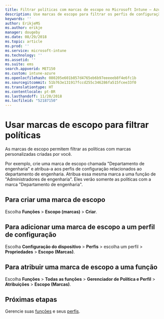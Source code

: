 ```yaml
---
title: Filtrar políticas com marcas de escopo no Microsoft Intune – Azure | Microsoft Docs
description: Use marcas de escopo para filtrar os perfis de configuração para funções específicas.
keywords: ''
author: ErikjeMS
ms.author: erikje
manager: dougeby
ms.date: 08/29/2018
ms.topic: article
ms.prod: ''
ms.service: microsoft-intune
ms.technology: ''
ms.assetid: ''
ms.suite: ems
search.appverid: MET150
ms.custom: intune-azure
ms.openlocfilehash: 080205e601b857d4765eb6b97eeeeeb8f4e6fc1b
ms.sourcegitcommit: 51b763e131917fccd255c346286fa515fcee33f0
ms.translationtype: HT
ms.contentlocale: pt-BR
ms.lasthandoff: 11/20/2018
ms.locfileid: "52187150"
---
```

# <a name="use-scope-tags-to-filter-policies"></a>Usar marcas de escopo para filtrar políticas

As marcas de escopo permitem filtrar as políticas com marcas personalizadas criadas por você.

Por exemplo, crie uma marca de escopo chamada "Departamento de engenharia" e atribua-a aos perfis de configuração relacionados ao departamento de engenharia. Atribua essa mesma marca a uma função de "Administradores de engenharia". Eles verão somente as políticas com a marca "Departamento de engenharia".

## <a name="to-create-a-scope-tag"></a>Para criar uma marca de escopo

Escolha **Funções** > **Escopo (marcas)** > **Criar**.

## <a name="to-add-a-scope-tag-to-a-configuration-profile"></a>Para adicionar uma marca de escopo a um perfil de configuração

Escolha **Configuração do dispositivo** > **Perfis** > escolha um perfil > **Propriedades** > **Escopo (Marcas)**.

## <a name="to-assign-a-scope-tag-to-a-role"></a>Para atribuir uma marca de escopo a uma função

Escolha **Funções** > **Todas as funções** > **Gerenciador de Política e Perfil** > **Atribuições** > **Escopo (Marcas)**.

## <a name="next-steps"></a>Próximas etapas

Gerencie suas [funções](role-based-access-control.md) e seus [perfis](device-profile-assign.md).

